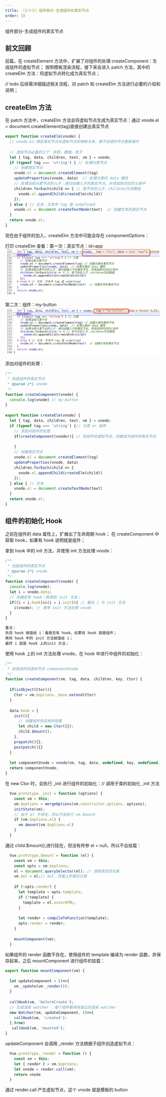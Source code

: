 ```yaml
---
title: （三十三）组件部分-生成组件的真实节点
order: 33
---
```


组件部分-生成组件的真实节点

<!-- more -->

## 前文回顾

前篇，在 createElement 方法中，扩展了对组件的处理 createComponent：生成组件的虚拟节点；
按照模板渲染流程，接下来会进入 patch 方法，其中的 createElm 方法：将虚拟节点转化成为真实节点；

// todo 后续需详细描述相关流程，对 patch 和 createElm 方法进行必要的介绍和说明；

## createElm 方法

在 patch 方法中，createElm 方法会将虚拟节点生成为真实节点：通过 vnode.el = document.createElement(tag)直接创建出真实节点

```js
export function createElm(vnode) {
  // vnode.el:绑定真实节点与虚拟节点的映射关系，便于后续的节点更新操作

  // 虚拟节点必备的三个：标签，数据，孩子
  let { tag, data, children, text, vm } = vnode;
  if (typeof tag === 'string') { // 处理元素节点
    // 创建真实节点
    vnode.el = document.createElement(tag)
    updateProperties(vnode, data)  // 处理元素的 data 属性
    // 处理当前元素节点的儿子：递归创建儿子的真实节点，并添加到对应的父亲中
    children.forEach(child => { // 若不存在儿子，children为空数组
      vnode.el.appendChild(createElm(child))
    });
  } else { // 文本：文本中 tag 是 undefined
    vnode.el = document.createTextNode(text)  // 创建文本的真实节点
  }
  return vnode.el;
}
```

现在由于组件的加入，createElm 方法中可能会存在 componentOptions：

打印 createElm 查看：第一次：真实节点：id=app
![](/images/手写vue2源码/（三十三）组件部分-生成组件的真实节点/img1.png)

第二次：组件：my-button
![](/images/手写vue2源码/（三十三）组件部分-生成组件的真实节点/img2.png)

添加对组件的处理：

```js
/**
 * 创造组件的真实节点
 * @param {*} vnode
 */
function createComponent(vnode) {
  console.log(vnode) // my-button
}

export function createElm(vnode) {
  let { tag, data, children, text, vm } = vnode;
  if (typeof tag === 'string') {// 元素 or 组件
    // 添加对组件的处理
    if(createComponent(vnode)){ // 将组件的虚拟节点，创建成为组件的真实节点

    }
    // 创建真实节点
    vnode.el = document.createElement(tag)
    updateProperties(vnode, data)
    children.forEach(child => {
      vnode.el.appendChild(createElm(child))
    });
  } else { // 文本
    vnode.el = document.createTextNode(text)
  }
  return vnode.el;
}
```

## 组件的初始化 Hook

之前在组件的 data 属性上，扩展出了生命周期 hook；
在 createComponent 中获取 hook，如果有 hook 说明就是组件；

拿到 hook 中的 init 方法，并使用 init 方法处理 vnode：

```js
/**
 * 创造组件的真实节点
 * @param {*} vnode
 */
function createComponent(vnode) {
  console.log(vnode);
  let i = vnode.data;
  // 先确定有 hook；再拿到 init 方法；
  if((i = i.hook)&&(i = i.init)){ // 最后 i 为 init 方法
    i(vnode); // 使用 init 方法处理 vnode
  }
}
```

```js
备注：
先将 hook 赋值给 i：看是否有 hook，如果有 hook 就是组件；
再将 hook 中的 init 方法赋值给 i；
最终 i 就是 hook 上的init 方法；
```

使用 hook 上的 init 方法处理 vnode，在 hook 中进行中组件的初始化：

```js
/**
 * 创造组件的虚拟节点 componentVnode
 */
function createComponent(vm, tag, data, children, key, Ctor) {

  if(isObject(Ctor)){
    Ctor = vm.$options._base.extend(Ctor)
  }

  data.hook = {
    init(){
      // 创建组件的实例并挂载
      let child = new Ctor({});
      child.$mount();
    },
    prepatch(){},
    postpatch(){}
  }

  let componentVnode = vnode(vm, tag, data, undefined, key, undefined, {Ctor, children, tag});
  return componentVnode;
}
```

在 new Ctor 时，会执行 \_init 进行组件的初始化：// 调用子类的初始化 \_init 方法

```js
  Vue.prototype._init = function (options) {
    const vm = this;
    vm.$options = mergeOptions(vm.constructor.options, options);
    initState(vm);
    // 由于 el 不存在，所以不会执行 vm.$mount
    if (vm.$options.el) {
      vm.$mount(vm.$options.el)
    }
  }
```

通过 child.$mount();进行挂在，但没有传参 el = null，所以不会挂载：

```js
  Vue.prototype.$mount = function (el) {
    const vm = this;
    const opts = vm.$options;
    el = document.querySelector(el); // 获取真实的元素
    vm.$el = el;// $el：页面上的真实元素

    if (!opts.render) {
      let template = opts.template;
      if (!template) {
        template = el.outerHTML;
      }

      let render = compileToFunction(template);
      opts.render = render;
    }

    mountComponent(vm);
  }
```

如果组件的 render 函数不存在，使用组件的 template 编译为 render 函数，并保存起来，之后 mountComponent 进行组件的挂载：

```js
export function mountComponent(vm) {

  let updateComponent = ()=>{
    vm._update(vm._render());
  }

  callHook(vm, 'beforeCreate');
  // 生成渲染 watcher ：每个组件都具有独立的渲染 watcher
  new Watcher(vm, updateComponent, ()=>{
    callHook(vm, 'created');
  },true)
   callHook(vm, 'mounted');
}
```

updateComponent 会调用 \_render 方法根据子组件创造虚拟节点：

```js
  Vue.prototype._render = function () {
    const vm = this;
    let { render } = vm.$options;
    let vnode = render.call(vm);
    return vnode
  }
```

通过 render.call 产生虚拟节点，这个 vnode 就是模板的 button
